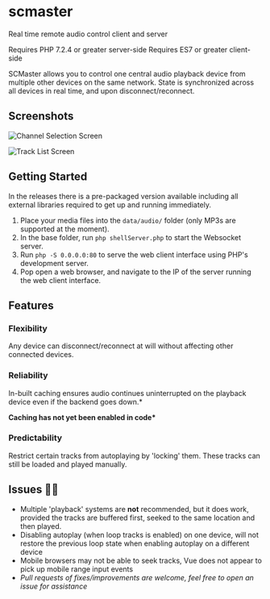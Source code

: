# scmaster
Real time remote audio control client and server

Requires PHP 7.2.4 or greater server-side
Requires ES7 or greater client-side

SCMaster allows you to control one central audio playback device from multiple other devices on the same network. State is synchronized across all devices in real time, and upon disconnect/reconnect.

## Screenshots
![Channel Selection Screen](https://i.imgur.com/kWc07dC.png)

![Track List Screen](https://i.imgur.com/uzuuDzu.png)

## Getting Started
In the releases there is a pre-packaged version available including all external libraries required to get up and running immediately.

1. Place your media files into the `data/audio/` folder (only MP3s are supported at the moment).
2. In the base folder, run `php shellServer.php` to start the Websocket server.
3. Run `php -S 0.0.0.0:80` to serve the web client interface using PHP's development server.
4. Pop open a web browser, and navigate to the IP of the server running the web client interface.

## Features
### Flexibility
Any device can disconnect/reconnect at will without affecting other connected devices.

### Reliability
In-built caching ensures audio continues uninterrupted on the playback device even if the backend goes down.*

__Caching has not yet been enabled in code*__

### Predictability
Restrict certain tracks from autoplaying by 'locking' them. These tracks can still be loaded and played manually.


## Issues :bug::bug:
- Multiple 'playback' systems are **not** recommended, but it does work, provided the tracks are buffered first, seeked to the same location and then played.
- Disabling autoplay (when loop tracks is enabled) on one device, will not restore the previous loop state when enabling autoplay on a different device
- Mobile browsers may not be able to seek tracks, Vue does not appear to pick up mobile range input events
- *Pull requests of fixes/improvements are welcome, feel free to open an issue for assistance*

